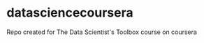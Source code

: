 datasciencecoursera
===================

Repo created for The Data Scientist's Toolbox course on coursera
